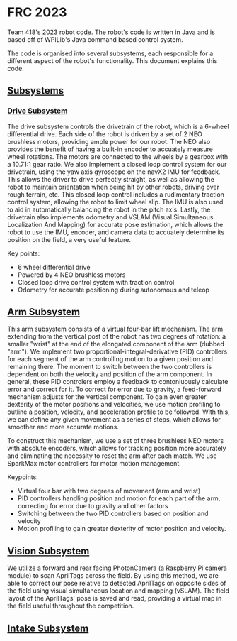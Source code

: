 # FRC 2023
Team 418's 2023 robot code. The robot's code is written in Java and is based off of WPILib's Java command based control system.

The code is organised into several subsystems, each responsible for a different aspect of the robot's functionality. This document explains this code.

## [Subsystems](src/main/java/frc/robot/subsystems)
### [Drive Subsystem](src/main/java/frc/robot/subsystems/DriveSubsystem.java)
The drive subsystem controls the drivetrain of the robot, which is a 6-wheel differential drive. Each side of the robot is driven by a set of 2 NEO brushless motors, providing ample power for our robot.
The NEO also provides the benefit of having a built-in encoder to accuately measure wheel rotations. The motors are connected to the wheels by a gearbox with a 10.71:1 gear ratio.
We also implement a closed loop control system for our drivetrain, using the yaw axis gyroscope on the navX2 IMU for feedback. This allows the driver to drive perfectly straight, as well as allowing the robot to maintain orientation when being hit by other robots, driving over rough terrain, etc. This closed loop control includes a rudimentary traction control system, allowing the robot to limit wheel slip. The IMU is also used to aid in automatically balancing the robot in the pitch axis.
Lastly, the drivetrain also implements odometry and VSLAM (Visual Simultaneous Localization And Mapping) for accurate pose estimation, which allows the robot to use the IMU, encoder, and camera data to accuately determine its position on the field, a very useful feature.

Key points:
* 6 wheel differential drive
* Powered by 4 NEO brushless motors
* Closed loop drive control system with traction control
* Odometry for accurate positioning during autonomous and teleop

## [Arm Subsystem](https://github.com/lasarobotics/PH2023/blob/master/src/main/java/frc/robot/subsystems/ArmSubsystem.java)

This arm subsystem consists of a virtual four-bar lift mechanism. The arm extending from the vertical post of the robot has two degrees of rotation: a smaller "wrist" at the end of the elongated component of the arm (dubbed "arm"). We implement two proportional-integral-derivative (PID) controllers for each segment of the arm controlling motion to a given position and remaining there. The moment to switch between the two controllers is dependent on both the velocity and position of the arm component. In general, these PID controlers employ a feedback to contoniuously calculate error and correct for it. To correct for error due to gravity, a feed-forward mechanism adjusts for the vertical component. To gain even greater dexterity of the motor positions and velocities, we use motion profiling to outline a position, velocity, and acceleration profile to be followed. With this, we can define any given movement as a series of steps, which allows for smoother and more accurate motions.

To construct this mechanism, we use a set of three brushless NEO motors with absolute encoders, which allows for tracking position more accurately and eliminating the necessity to reset the arm after each match. We use SparkMax motor controllers for motor motion management.

Keypoints:
- Virtual four bar with two degrees of movement (arm and wrist)
- PID controllers handling position and motion for each part of the arm, correcting for error due to gravity and other factors
- Switching between the two PID controllers based on position and velocity
- Motion profiling to gain greater dexterity of motor position and velocity.

## [Vision Subsystem](https://github.com/lasarobotics/PH2023/blob/master/src/main/java/frc/robot/subsystems/VisionSubsystem.java)

We utilize a forward and rear facing PhotonCamera (a Raspberry Pi camera module) to scan AprilTags across the field. By using this method, we are able to correct our pose relative to detected AprilTags on opposite sides of the field using visual simultaneous location and mapping (vSLAM). The field layout of the AprilTags' pose is saved and read, providing a virtual map in the field useful throughout the competition.  

## [Intake Subsystem](https://github.com/lasarobotics/PH2023/blob/master/src/main/java/frc/robot/subsystems/IntakeSubsystem.java)